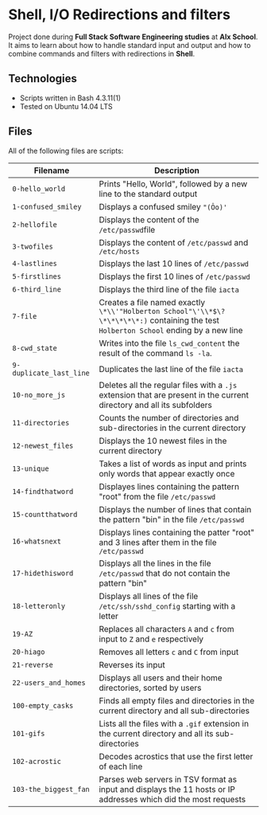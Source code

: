 # Shell, I/O Redirections and filters

Project done during **Full Stack Software Engineering studies** at **Alx School**. It aims to learn about how to handle standard input and output and how to combine commands and filters with redirections in **Shell**.

## Technologies
* Scripts written in Bash 4.3.11(1)
* Tested on Ubuntu 14.04 LTS

## Files
All of the following files are scripts:

| Filename | Description |
| -------- | ----------- |
| `0-hello_world` | Prints "Hello, World", followed by a new line to the standard output |
| `1-confused_smiley` | Displays a confused smiley `"(Ôo)'` |
| `2-hellofile` | Displays the content of the `/etc/passwd`file |
| `3-twofiles` | Displays the content of `/etc/passwd` and `/etc/hosts` |
| `4-lastlines` | Displays the last 10 lines of `/etc/passwd` |
| `5-firstlines` | Displays the first 10 lines of `/etc/passwd` |
| `6-third_line` | Displays the third line of the file `iacta` |
| `7-file` | Creates a file named exactly `\*\\'"Holberton School"\'\\*$\?\*\*\*\*\*:)` containing the test `Holberton School` ending by a new line |
| `8-cwd_state` | Writes into the file `ls_cwd_content` the result of the command `ls -la`. |
| `9-duplicate_last_line` | Duplicates the last line of the file `iacta` |
| `10-no_more_js` | Deletes all the regular files with a `.js` extension that are present in the current directory and all its subfolders |
| `11-directories` | Counts the number of directories and sub-directories in the current directory |
| `12-newest_files` | Displays the 10 newest files in the current directory |
| `13-unique` | Takes a list of words as input and prints only words that appear exactly once |
| `14-findthatword` | Displayes lines containing the pattern "root" from the file `/etc/passwd` |
| `15-countthatword` | Displays the number of lines that contain the pattern "bin" in the file `/etc/passwd` |
| `16-whatsnext` | Displays lines containing the patter "root" and 3 lines after them in the file `/etc/passwd` |
| `17-hidethisword` | Displays all the lines in the file `/etc/passwd` that do not contain the pattern "bin" |
| `18-letteronly` | Displays all lines of the file `/etc/ssh/sshd_config` starting with a letter |
| `19-AZ` | Replaces all characters `A` and `c` from input to `Z` and `e` respectively |
| `20-hiago` | Removes all letters `c` and `C` from input |
| `21-reverse` | Reverses its input |
| `22-users_and_homes` | Displays all users and their home directories, sorted by users |
| `100-empty_casks` | Finds all empty files and directories in the current directory and all sub-directories |
| `101-gifs` | Lists all the files with a `.gif` extension in the current directory and all its sub-directories |
| `102-acrostic` | Decodes acrostics that use the first letter of each line |
| `103-the_biggest_fan` | Parses web servers in TSV format as input and displays the 11 hosts or IP addresses which did the most requests |
